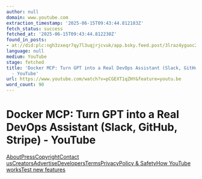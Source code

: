 ```yaml
---
author: null
domain: www.youtube.com
extraction_timestamp: '2025-06-15T09:43:44.812183Z'
fetch_status: success
fetched_at: '2025-06-15T09:43:44.812230Z'
found_in_posts:
- at://did:plc:ngh3zxeqr7qy7l3uqjrjcvuk/app.bsky.feed.post/3lraz4yguoc2c
language: null
medium: YouTube
stage: fetched
title: 'Docker MCP: Turn GPT into a Real DevOps Assistant (Slack, GitHub, Stripe)
  - YouTube'
url: https://www.youtube.com/watch?v=pCGEXT1qZHY&feature=youtu.be
word_count: 90
---
```


# Docker MCP: Turn GPT into a Real DevOps Assistant (Slack, GitHub, Stripe) - YouTube

[About](https://www.youtube.com/about/)[Press](https://www.youtube.com/about/press/)[Copyright](https://www.youtube.com/about/copyright/)[Contact us](/t/contact_us/)[Creators](https://www.youtube.com/creators/)[Advertise](https://www.youtube.com/ads/)[Developers](https://developers.google.com/youtube)[Terms](/t/terms)[Privacy](/t/privacy)[Policy & Safety](https://www.youtube.com/about/policies/)[How YouTube works](https://www.youtube.com/howyoutubeworks?utm_campaign=ytgen&utm_source=ythp&utm_medium=LeftNav&utm_content=txt&u=https%3A%2F%2Fwww.youtube.com%2Fhowyoutubeworks%3Futm_source%3Dythp%26utm_medium%3DLeftNav%26utm_campaign%3Dytgen)[Test new features](/new)